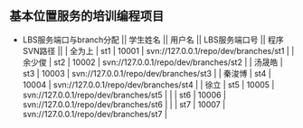 基本位置服务的培训编程项目
--------
* LBS服务端口与branch分配
|| 学生姓名 || 用户名 || LBS服务端口号  || 程序SVN路径  ||
| 全为上 | st1 | 10001 | svn://127.0.0.1/repo/dev/branches/st1 |
| 余少俊 | st2 | 10002 | svn://127.0.0.1/repo/dev/branches/st2 |
| 汤晟皓 | st3 | 10003 | svn://127.0.0.1/repo/dev/branches/st3 |
| 秦浚博 | st4 | 10004 | svn://127.0.0.1/repo/dev/branches/st4 |
| 徐立 | st5 | 10005 | svn://127.0.0.1/repo/dev/branches/st5 |
| | st6 | 10006 | svn://127.0.0.1/repo/dev/branches/st6 |
| | st7 | 10007 | svn://127.0.0.1/repo/dev/branches/st7 |


  

